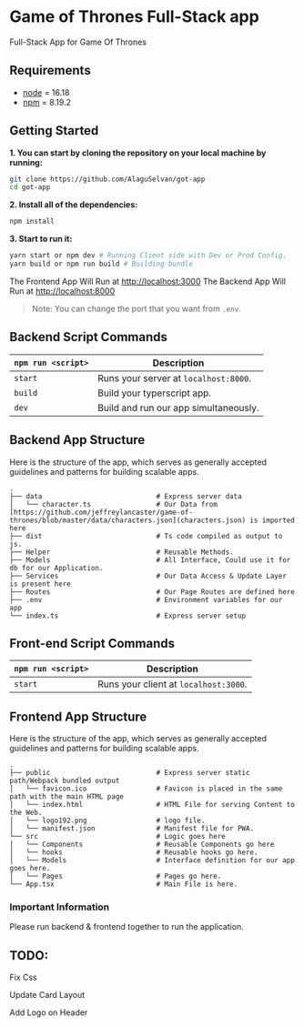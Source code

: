 # Game of Thrones Full-Stack app

Full-Stack App for Game Of Thrones

## Requirements

- [node](https://nodejs.org/en) = 16.18
- [npm](https://www.npmjs.com) = 8.19.2

## Getting Started

**1. You can start by cloning the repository on your local machine by running:**

```sh
git clone https://github.com/AlaguSelvan/got-app
cd got-app
```

**2. Install all of the dependencies:**

```sh
npm install
```

**3. Start to run it:**

```sh
yarn start or npm dev # Running Client side with Dev or Prod Config.
yarn build or npm run build # Building bundle
```

The Frontend App Will Run at [http://localhost:3000](http://localhost:3000)
The Backend App Will Run at [http://localhost:8000](http://localhost:8000)

> Note: You can change the port that you want from `.env`.

## Backend Script Commands

| `npm run <script>`    | Description                                                                      |
| ------------------ | -------------------------------------------------------------------------------- |
| `start`            | Runs your server at `localhost:8000`.                                            |
| `build`            | Build your typerscript app.                                                      |
| `dev`              | Build and run our app simultaneously.                                            |

## Backend App Structure

Here is the structure of the app, which serves as generally accepted guidelines and patterns for building scalable apps.

```
.
├── data                          	# Express server data
│   └── character.ts                # Our Data from [https://github.com/jeffreylancaster/game-of-thrones/blob/master/data/characters.json](characters.json) is imported here
├── dist                          	# Ts code compiled as output to js.
├── Helper                          # Reusable Methods.
├── Models                          # All Interface, Could use it for db for our Application.
├── Services                        # Our Data Access & Update Layer is present here
├── Routes                          # Our Page Routes are defined here
├── .env                            # Environment variables for our app
└── index.ts                        # Express server setup
```

## Front-end Script Commands

| `npm run <script>`    | Description                                                                      |
| ------------------ | -------------------------------------------------------------------------------- |
| `start`            | Runs your client at `localhost:3000`.                                            |

## Frontend App Structure

Here is the structure of the app, which serves as generally accepted guidelines and patterns for building scalable apps.

```
.
├── public                          # Express server static path/Webpack bundled output
│   └── favicon.ico                 # Favicon is placed in the same path with the main HTML page
│   └── index.html                  # HTML File for serving Content to the Web.
│   └── logo192.png                 # logo file.
│   └── manifest.json               # Manifest file for PWA.
└── src                             # Logic goes here
│   └── Components                  # Reusable Components go here
│   └── hooks                       # Reusable hooks go here.
│   └── Models                      # Interface definition for our app goes here.
│   └── Pages                       # Pages go here.
└── App.tsx                         # Main File is here.

```

### Important Information

Please run backend & frontend together to run the application.


## TODO:

Fix Css

Update Card Layout

Add Logo on Header